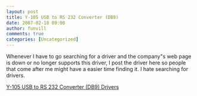 ```yaml
---
layout: post
title: Y-105 USB to RS 232 Converter (DB9)
date: 2007-02-18 09:00
author: funvill
comments: true
categories: [Uncategorized]
---
```

Whenever I have to go searching for a driver and the company&quot;s web page is down or no longer supports this driver, I post the driver here so people that come after me might have a easier time finding it.
I hate searching for drivers.

<a href="http://blog.abluestar.com/public/uploads/2007/05/y-10501may2007_1523.zip" title="Y-105 USB to RS 232 Converter (DB9)">Y-105 USB to RS 232 Converter (DB9) Drivers</a>
